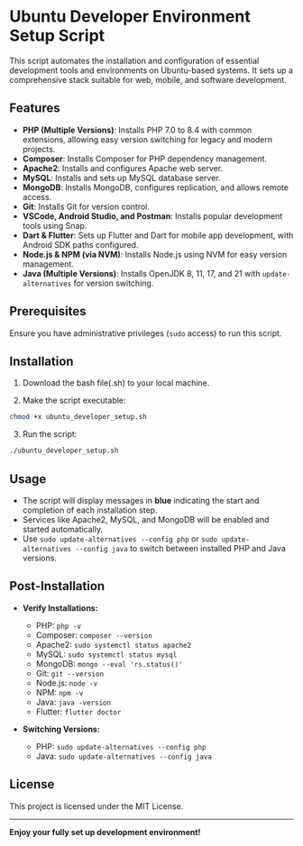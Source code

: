 # Ubuntu Developer Environment Setup Script

This script automates the installation and configuration of essential development tools and environments on Ubuntu-based systems. It sets up a comprehensive stack suitable for web, mobile, and software development.

## Features

- **PHP (Multiple Versions)**: Installs PHP 7.0 to 8.4 with common extensions, allowing easy version switching for legacy and modern projects.
- **Composer**: Installs Composer for PHP dependency management.
- **Apache2**: Installs and configures Apache web server.
- **MySQL**: Installs and sets up MySQL database server.
- **MongoDB**: Installs MongoDB, configures replication, and allows remote access.
- **Git**: Installs Git for version control.
- **VSCode, Android Studio, and Postman**: Installs popular development tools using Snap.
- **Dart & Flutter**: Sets up Flutter and Dart for mobile app development, with Android SDK paths configured.
- **Node.js & NPM (via NVM)**: Installs Node.js using NVM for easy version management.
- **Java (Multiple Versions)**: Installs OpenJDK 8, 11, 17, and 21 with `update-alternatives` for version switching.

## Prerequisites

Ensure you have administrative privileges (`sudo` access) to run this script.

## Installation

1. Download the bash file(.sh) to your local machine.

2. Make the script executable:

```bash
chmod +x ubuntu_developer_setup.sh
```

3. Run the script:

```bash
./ubuntu_developer_setup.sh
```

## Usage

- The script will display messages in **blue** indicating the start and completion of each installation step.
- Services like Apache2, MySQL, and MongoDB will be enabled and started automatically.
- Use `sudo update-alternatives --config php` or `sudo update-alternatives --config java` to switch between installed PHP and Java versions.

## Post-Installation

- **Verify Installations:**

  - PHP: `php -v`
  - Composer: `composer --version`
  - Apache2: `sudo systemctl status apache2`
  - MySQL: `sudo systemctl status mysql`
  - MongoDB: `mongo --eval 'rs.status()'`
  - Git: `git --version`
  - Node.js: `node -v`
  - NPM: `npm -v`
  - Java: `java -version`
  - Flutter: `flutter doctor`

- **Switching Versions:**

  - PHP: `sudo update-alternatives --config php`
  - Java: `sudo update-alternatives --config java`

## License

This project is licensed under the MIT License.

---

**Enjoy your fully set up development environment!**


